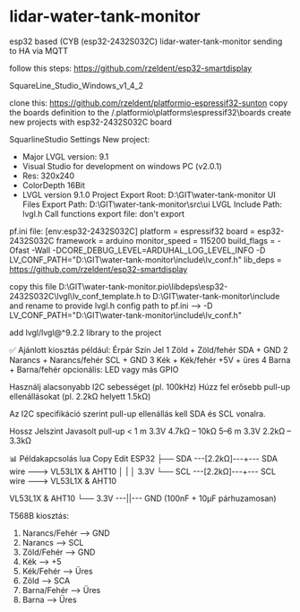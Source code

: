 # lidar-water-tank-monitor
esp32 based (CYB (esp32-2432S032C) lidar-water-tank-monitor sending to HA via MQTT



follow this steps: https://github.com/rzeldent/esp32-smartdisplay


SquareLine_Studio_Windows_v1_4_2


clone this: https://github.com/rzeldent/platformio-espressif32-sunton
copy the boards definition to the <home>/.platformio\platforms\espressif32\boards
create new projects with  esp32-2432S032C board







SquarlineStudio Settings
New project:
- Major LVGL version: 9.1
- Visual Studio for development on windows PC (v2.0.1)
- Res: 320x240
- ColorDepth 16Bit
- LVGL version 9.1.0
Project Export Root: D:\GIT\water-tank-monitor
UI Files Export Path: D:\GIT\water-tank-monitor\src\ui
LVGL Include Path: lvgl.h
Call functions export file: don't export




pf.ini file:
[env:esp32-2432S032C]
platform = espressif32
board = esp32-2432S032C
framework = arduino
monitor_speed = 115200
build_flags = 
    -Ofast
    -Wall
    -DCORE_DEBUG_LEVEL=ARDUHAL_LOG_LEVEL_INFO
    -D LV_CONF_PATH="D:\GIT\water-tank-monitor\include\lv_conf.h"
lib_deps = 
    https://github.com/rzeldent/esp32-smartdisplay



copy this file
D:\GIT\water-tank-monitor\.pio\libdeps\esp32-2432S032C\lvgl\lv_conf_template.h
to D:\GIT\water-tank-monitor\include and rename to 
provide lvgl.h config path to pf.ini --> -D LV_CONF_PATH="D:\GIT\water-tank-monitor\include\lv_conf.h"

add lvgl/lvgl@^9.2.2 library to the project







✅ Ajánlott kiosztás például:
Érpár	Szín	Jel
1	Zöld + Zöld/fehér	SDA + GND
2	Narancs + Narancs/fehér	SCL + GND
3	Kék + Kék/fehér	+5V + üres
4	Barna + Barna/fehér	opcionális: LED vagy más GPIO

Használj alacsonyabb I2C sebességet (pl. 100kHz)
Húzz fel erősebb pull-up ellenállásokat (pl. 2.2kΩ helyett 1.5kΩ)

Az I2C specifikáció szerint pull-up ellenállás kell SDA és SCL vonalra.

Hossz	Jelszint	Javasolt pull-up
< 1 m	3.3V	4.7kΩ – 10kΩ
5–6 m	3.3V	2.2kΩ – 3.3kΩ



📊 Példakapcsolás
lua
Copy
Edit
ESP32
  ├── SDA ---[2.2kΩ]---+--- SDA wire ---> VL53L1X & AHT10
  │                   |
  │                  3.3V
  └── SCL ---[2.2kΩ]---+--- SCL wire ---> VL53L1X & AHT10

VL53L1X & AHT10
  └── 3.3V ---||--- GND (100nF + 10µF párhuzamosan)


T568B kiosztás:
1. Narancs/Fehér    --> GND
2. Narancs          --> SCL
3. Zöld/Fehér       --> GND
4. Kék              --> +5
5. Kék/Fehér        --> Üres
6. Zöld             --> SCA
7. Barna/Fehér      --> Üres
8. Barna            --> Üres
